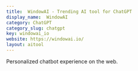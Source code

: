 ```yaml
---
title:  WindowAI - Trending AI tool for ChatGPT
display_name:  WindowAI
category: ChatGPT
category_slug: chatgpt
key: windowai_io
website: https://windowai.io/
layout: aitool
---
```


Personalized chatbot experience on the web.
